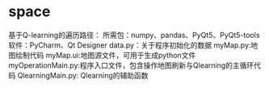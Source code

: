 # space
基于Q-learning的遍历路径：
所需包：numpy、pandas、PyQt5、PyQt5-tools
软件：PyCharm、Qt Designer
data.py：关于程序初始化的数据
myMap.py:地图绘制代码
myMap.ui:地图源文件，可用于生成python文件
myOperationMain.py:程序入口文件，包含操作地图刷新与Qlearning的主循环代码
QlearningMain.py: Qlearning的辅助函数
